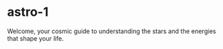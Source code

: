 # astro-1
Welcome, your cosmic guide to understanding the stars and the energies that shape your life. 
